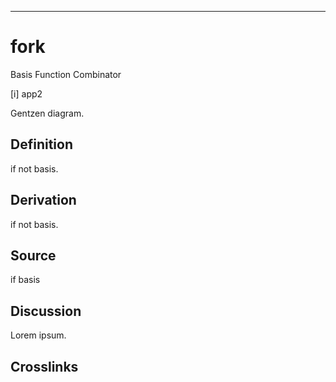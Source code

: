 ------------------------------------------------------------------------

# fork

Basis Function Combinator

\[i\] app2

Gentzen diagram.

## Definition

if not basis.

## Derivation

if not basis.

## Source

if basis

## Discussion

Lorem ipsum.

## Crosslinks
